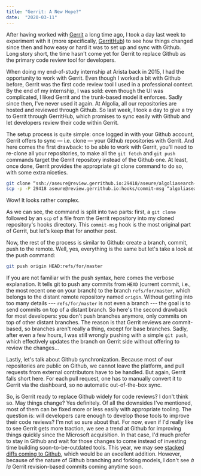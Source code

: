 ```yaml
---
title: "Gerrit: A New Hope?"
date:  "2020-03-11"
---
```


After having worked with [Gerrit](https://www.gerritcodereview.com/) a long
time ago, I took a day last week to experiment with it (more specifically,
[GerritHub](http://gerrithub.io/)) to see how things changed since then and
how easy or hard it was to set up and sync with Github. Long story short,
the time hasn't come yet for Gerrit to replace Github as the primary code
review tool for developers.

When doing my end-of-study internship at Arista back in 2015, I had the
opportunity to work with Gerrit. Even though I worked a bit with Github before,
Gerrit was the first code review tool I used in a professional context. By
the end of my internship, I was sold: even though the UI was complicated,
I liked Gerrit and the trunk-based model it enforces. Sadly since then, I've
never used it again. At Algolia, all our repositories are hosted and reviewed
through Github. So last week, I took a day to give a try to Gerrit through
GerritHub, which promises to sync easily with Github and let developers
review their code within Gerrit.

The setup process is quite simple: once logged in with your Github account,
Gerrit offers to sync — i.e. clone — your Github repositories with
Gerrit. And here comes the first drawback: to be able to work with Gerrit,
you'll need to re-clone all your repositories, to make all the `git fetch`
and `git push` commands target the Gerrit repository instead of the Github
one. At least, once done, Gerrit provides the appropriate git clone command
to do so, with some extra niceties.

```sh
git clone “ssh://aseure@review.gerrithub.io:29418/aseure/algoliasearch-client-go” && \
scp -p -P 29418 aseure@review.gerrithub.io:hooks/commit-msg “algoliasearch-client-go/.git/hooks/“
```

Wow! It looks rather complex.

As we can see, the command is split into two parts: first, a `git clone`
followed by an `scp` of a file from the Gerrit repository into my cloned
repository's hooks directory. This `commit-msg` hook is the most original
part of Gerrit, but let's keep that for another post.

Now, the rest of the process is similar to Github: create a branch, commit,
push to the remote. Well, yes, everything is the same but let's take a look
at the push command:

```sh
git push origin HEAD:refs/for/master
```

If you are not familiar with the push syntax, here comes the verbose
explanation. It tells git to push any commits from `HEAD` (current commit,
i.e., the most recent one on your branch) to the branch `refs/for/master`,
which belongs to the distant remote repository named `origin`. Without getting
into too many details --- `refs/for/master` is not even a branch --- the goal
is to send commits on top of a distant branch. So here's the second drawback
for most developers: you don't push branches anymore, only commits on top of
other distant branches. The reason is that Gerrit reviews are commit-based,
so branches aren't really a thing, except for base branches. Sadly, after
even a few hours, I was still wrongly pushing with a simple `git push`,
which effectively updates the branch on Gerrit side without offering to
review the changes...

Lastly, let's talk about Github synchronization. Because most of our
repositories are public on Github, we cannot leave the platform, and pull
requests from external contributors have to be handled. But again, Gerrit
falls short here. For each pull request, one has to manually convert it to
Gerrit via the dashboard, so no automatic out-of-the-box sync.

So, is Gerrit ready to replace Github widely for code reviews? I don't think
so. May things change? Yes definitely. Of all the downsides I've mentioned,
most of them can be fixed more or less easily with appropriate tooling. The
question is: will developers care enough to develop those tools to improve
their code reviews? I'm not so sure about that. For now, even if I'd really
like to see Gerrit gets more traction, we see a trend at Github for improving
things quickly since the Microsoft acquisition. In that case, I'd much prefer
to stay in Github and wait for those changes to come instead of investing
time building soon-to-be-outdated tools. This year, we may see [stacked diffs
coming to Github](https://twitter.com/natfriedman/status/1170804894241972224),
which would be an excellent addition. However, because of the nature of Github
branching and forking models, I don't see *à la* Gerrit revision-based
commits coming anytime soon.


